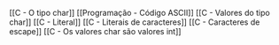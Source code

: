 [[C - O tipo char]]
[[Programação - Código ASCII]]
[[C - Valores do tipo char]]
[[C - Literal]]
[[C - Literais de caracteres]]
[[C - Caracteres de escape]]
[[C - Os valores char são valores int]]









